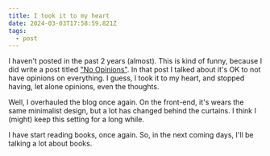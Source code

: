 ```yaml
---
title: I took it to my heart
date: 2024-03-03T17:58:59.821Z
tags:
  - post
---
```

I haven't posted in the past 2 years (almost). This is kind of funny, because I did write a post titled ["No Opinions"](https://advik.uk/no-opinions/). In that post I talked about it's OK to not have opinions on everything. I guess, I took it to my heart, and stopped having, let alone opinions, even the thoughts.



Well, I overhauled the blog once again. On the front-end, it's wears the same minimalist design, but a lot has changed behind the curtains. I think I (might) keep this setting for a long while.



I have start reading books, once again. So, in the next coming days, I'll be talking a lot about books.
